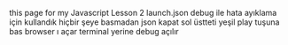 this page for my Javascript Lesson 2
launch.json debug ile hata ayıklama için kullandık
hiçbir şeye basmadan json kapat
sol üstteti yeşil play tuşuna bas
browser ı açar terminal yerine debug açılır